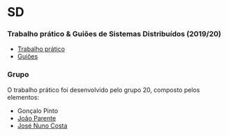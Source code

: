 # SD
### Trabalho prático & Guiões de Sistemas Distribuídos (2019/20)
* [Trabalho prático](Trabalho_Prático/)
* [Guiões](Guioes/)

### Grupo
O trabalho prático foi desenvolvido pelo grupo 20, composto pelos elementos:
* Gonçalo Pinto
* [João Parente](https://github.com/Joao-Parente)
* [José Nuno Costa](https://github.com/jnuno420)
